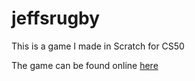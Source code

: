 # jeffsrugby
This is a game I made in Scratch for CS50

The game can be found online [here](https://scratch.mit.edu/projects/157135317/)
